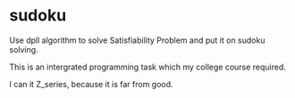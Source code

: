 # sudoku

Use dpll algorithm to solve Satisfiability Problem and put it on sudoku solving.

This is an intergrated programming task which my college course required.

I can it Z_series, because it is far from good.
